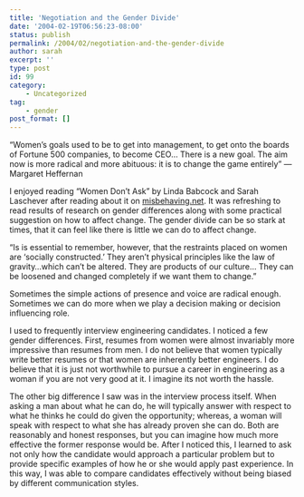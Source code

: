 ```yaml
---
title: 'Negotiation and the Gender Divide'
date: '2004-02-19T06:56:23-08:00'
status: publish
permalink: /2004/02/negotiation-and-the-gender-divide
author: sarah
excerpt: ''
type: post
id: 99
category:
    - Uncategorized
tag:
    - gender
post_format: []
---
```

“Women’s goals used to be to get into management, to get onto the boards of Fortune 500 companies, to become CEO… There is a new goal. The aim now is more radical and more abituous: it is to change the game entirely” — Margaret Heffernan

I enjoyed reading “Women Don’t Ask” by Linda Babcock and Sarah Laschever after reading about it on [misbehaving.net](http://www.misbehaving.net/2003/12/better_read_thi.html). It was refreshing to read results of research on gender differences along with some practical suggestion on how to affect change. The gender divide can be so stark at times, that it can feel like there is little we can do to affect change.

“Is is essential to remember, however, that the restraints placed on women are ‘socially constructed.’ They aren’t physical principles like the law of gravity…which can’t be altered. They are products of our culture… They can be loosened and changed completely if we want them to change.”

Sometimes the simple actions of presence and voice are radical enough. Sometimes we can do more when we play a decision making or decision influencing role.

I used to frequently interview engineering candidates. I noticed a few gender differences. First, resumes from women were almost invariably more impressive than resumes from men. I do not believe that women typically write better resumes or that women are inherently better engineers. I do believe that it is just not worthwhile to pursue a career in engineering as a woman if you are not very good at it. I imagine its not worth the hassle.

The other big difference I saw was in the interview process itself. When asking a man about what he can do, he will typically answer with respect to what he thinks he could do given the opportunity; whereas, a woman will speak with respect to what she has already proven she can do. Both are reasonably and honest responses, but you can imagine how much more effective the former response would be. After I noticed this, I learned to ask not only how the candidate would approach a particular problem but to provide specific examples of how he or she would apply past experience. In this way, I was able to compare candidates effectively without being biased by different communication styles.